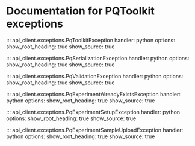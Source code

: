 # Documentation for PQToolkit exceptions

::: api_client.exceptions.PqToolkitException
    handler: python
    options:
      show_root_heading: true
      show_source: true

::: api_client.exceptions.PqSerializationException
    handler: python
    options:
      show_root_heading: true
      show_source: true

::: api_client.exceptions.PqValidationException
    handler: python
    options:
      show_root_heading: true
      show_source: true

::: api_client.exceptions.PqExperimentAlreadyExistsException
    handler: python
    options:
      show_root_heading: true
      show_source: true

::: api_client.exceptions.PqExperimentSetupException
    handler: python
    options:
      show_root_heading: true
      show_source: true

::: api_client.exceptions.PqExperimentSampleUploadException
    handler: python
    options:
      show_root_heading: true
      show_source: true

